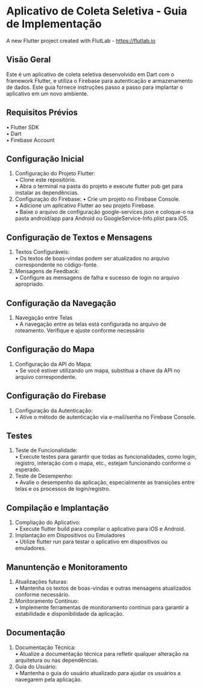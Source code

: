 # Aplicativo de Coleta Seletiva - Guia de Implementação

A new Flutter project created with FlutLab - https://flutlab.io

## Visão Geral

Este é um aplicativo de coleta seletiva desenvolvido em Dart com o framework Flutter, e utiliza o Firebase para autenticação e armazenamento de dados. Este guia fornece instruções passo a passo para implantar o aplicativo em um novo ambiente.

## Requisitos Prévios

•	Flutter SDK <br>
•	Dart <br>
•	Firebase Account

## Configuração Inicial

1.	Configuração do Projeto Flutter: <br>
   •	Clone este repositório. <br>
  	•	Abra o terminal na pasta do projeto e execute flutter pub get para instalar as dependências. <br>
3.	Configuração do Firebase:
•	Crie um projeto no Firebase Console. <br>
•	Adicione um aplicativo Flutter ao seu projeto Firebase. <br>
•	Baixe o arquivo de configuração google-services.json e coloque-o na pasta android/app para Android ou GoogleService-Info.plist para iOS.

## Configuração de Textos e Mensagens

1.	Textos Configuráveis: <br>
•	Os textos de boas-vindas podem ser atualizados no arquivo correspondente no código-fonte. <br>
2.	Mensagens de Feedback: <br>
•	Configure as mensagens de falha e sucesso de login no arquivo apropriado.
## Configuração da Navegação
1. Navegação entre Telas <br>
•	A navegação entre as telas está configurada no arquivo de roteamento. Verifique e ajuste conforme necessário
## Configuração do Mapa
1. Configuração da API do Mapa: <br>
•	 Se você estiver utilizando um mapa, substitua a chave da API no arquivo correspondente.
## Configuração do Firebase
1.	Configuração da Autenticação: <br>
•	Ative o método de autenticação via e-mail/senha no Firebase Console.
## Testes
1. Teste de Funcionalidade: <br>
•	Execute testes para garantir que todas as funcionalidades, como login, registro, interação com o mapa, etc., estejam funcionando conforme o esperado.
2. Teste de Desempenho: <br>
•	Avalie o desempenho da aplicação, especialmente as transições entre telas e os processos de login/registro.
## Compilação e Implantação
1. Compliação do Aplicativo: <br>
•	Execute flutter build para compilar o aplicativo para iOS e Android.
2. Implantação em Dispositivos ou Emuladores <br>
•	Utilize flutter run para testar o aplicativo em dispositivos ou emuladores.
## Manuntenção e Monitoramento
1. Atualizações futuras: <br>
•	Mantenha os textos de boas-vindas e outras mensagens atualizados conforme necessário.
2. Monitoramento Contínuo: <br>
•	Implemente ferramentas de monitoramento contínuo para garantir a estabilidade e disponibilidade da aplicação.
## Documentação 
1. Documentação Técnica: <br>
•	Atualize a documentação técnica para refletir qualquer alteração na arquitetura ou nas dependências.
2. Guia do Usuário:<br>
   •	Mantenha o guia do usuário atualizado para ajudar os usuários a navegarem pela aplicação.




